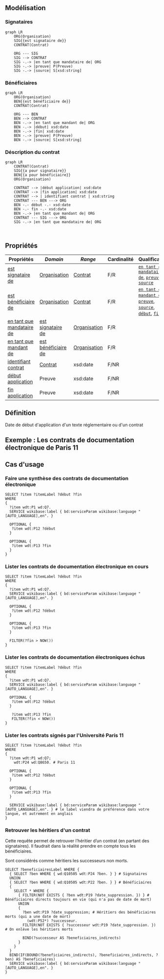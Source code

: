## Modélisation

### Signataires

```mermaid
graph LR
    ORG(Organisation)
    SIG{{est signataire de}}
    CONTRAT(Contrat)

    ORG --- SIG
    SIG --> CONTRAT
    SIG -.-> |en tant que mandataire de| ORG
    SIG -.-> |preuve| P(Preuve)
    SIG -.-> |source| S[xsd:string]
```

### Bénéficiaires

```mermaid
graph LR
    ORG(Organisation)
    BEN{{est bénéficiaire de}}
    CONTRAT(Contrat)
    
    ORG --- BEN
    BEN --> CONTRAT
    BEN -.-> |en tant que mandant de| ORG
    BEN -.-> |début| xsd:date
    BEN -.-> |fin| xsd:date
    BEN -.-> |preuve| P(Preuve)
    BEN -.-> |source| S[xsd:string]
```

### Déscription du contrat

```mermaid
graph LR
    CONTRAT(Contrat)
    SIG{{a pour signataire}}
    BEN{{a pour bénéficiaire}}
    ORG(Organisation)
  
    CONTRAT --> |début application| xsd:date
    CONTRAT --> |fin application| xsd:date
    CONTRAT --> | identifiant contrat | xsd:string
    CONTRAT --- BEN ---> ORG
    BEN -.- début -.- xsd:date
    BEN -.- fin -.- xsd:date
    BEN -.-> |en tant que mandant de| ORG
    CONTRAT --- SIG ---> ORG
    SIG -.-> |en tant que mandataire de| ORG

    
```

## Propriétés


| **Propriétés**                                                                            | ***Domain***                                                                                  | ***Range***                                                       | **Cardinalité** | **Qualificatifs**                                                                                                                                                                                                                                                         |
| ----------------------------------------------------------------------------------------- | --------------------------------------------------------------------------------------------- | ----------------------------------------------------------------- | --------------- | ------------------------------------------------------------------------------------------------------------------------------------------------------------------------------------------------------------------------------------------------------------------------- |
| [est signataire de](../Ontologie/Propriétés/est%20signataire%20de.md)                     | [Organisation](../Ontologie/Classes/Organisation/Organisation.md)                             | [Contrat](../Ontologie/Classes/Preuve/Contrat.md)                 | F/R             | [`en tant que mandataire de`](../Ontologie/Propriétés/en%20tant%20que%20mandataire%20de.md), [`preuve`](../Ontologie/Propriétés/preuve.md), [`source`](../Ontologie/Propriétés/source.md)                                                                                 |
| [est bénéficiaire de](../Ontologie/Popriétés/est%20bénéficiaire%20de.md)                  | [Organisation](../Ontologie/Classes/Organisation/Organisation.md)                             | [Contrat](../Ontologie/Classes/Preuve/Contrat.md)                 | F/R             | [`en tant que mandant de`](../Ontologie/Propriétés/en%20tant%20que%20mandant%20de.md), [`preuve`](../Ontologie/Propriétés/preuve.md), [`source`](../Ontologie/Propriétés/source.md), [`début`](../Ontologie/Propriétés/début.md), [`fin`](../Ontologie/Propriétés/fin.md) |
| [en tant que mandataire de](../Ontologie/Propriétés/en%20tant%20que%20mandataire%20de.md) | [est signataire de](../Ontologie/Propriétés/est%20signataire%20de.md)                         | [Organisation](../Ontologie/Classes/Organisation/Organisation.md) | F/R             |                                                                                                                                                                                                                                                                           |
| [en tant que mandant de](../Ontologie/Propriétés/en%20tant%20que%20mandant%20de.md)       | [est bénéficiaire de](../Ontologie/Propri%C3%A9t%C3%A9s/est%20b%C3%A9n%C3%A9ficiaire%20de.md) | [Organisation](../Ontologie/Classes/Organisation/Organisation.md) | F/R             |                                                                                                                                                                                                                                                                           |
| [identifiant contrat](../Ontologie/Propriétés/identifiant%20contrat.md)                   | [Contrat](../Ontologie/Classes/Preuve/Contrat.md)                                             | xsd:date                                                          | F/NR            |                                                                                                                                                                                                                                                                           |
| [début application](../Ontologie/Propriétés/début%20application.md)                       | Preuve                                                                                        | xsd:date                                                          | F/NR            |                                                                                                                                                                                                                                                                           |
| [fin application](../Ontologie/Propriétés/fin%20application.md)                           | Preuve                                                                                        | xsd:date                                                          | F/NR            |                                                                                                                                                                                                                                                                           |

## Définition

Date de début d'application d'un texte réglementaire ou d'un contrat


## Exemple : Les contrats de documentation électronique de Paris 11

## Cas d'usage

### Faire une synthèse des contrats de documentation électronique

```sparql
SELECT ?item ?itemLabel ?début ?fin
WHERE 
{
  ?item wdt:P1 wd:Q7.
  SERVICE wikibase:label { bd:serviceParam wikibase:language "[AUTO_LANGUAGE],en". }
  
  OPTIONAL {
   ?item wdt:P12 ?début 
  }
  
  OPTIONAL {
   ?item wdt:P13 ?fin
  }
}
```

### Lister les contrats de documentation électronique en cours

```sparql
SELECT ?item ?itemLabel ?début ?fin
WHERE 
{
  ?item wdt:P1 wd:Q7.
  SERVICE wikibase:label { bd:serviceParam wikibase:language "[AUTO_LANGUAGE],en". }
  
  OPTIONAL {
   ?item wdt:P12 ?début 
  }
  
  OPTIONAL { 
   ?item wdt:P13 ?fin
  }
  
  FILTER(?fin > NOW())
}
```

### Lister les contrats de documentation électroniques échus

```sparql
SELECT ?item ?itemLabel ?début ?fin
WHERE 
{
  ?item wdt:P1 wd:Q7.
  SERVICE wikibase:label { bd:serviceParam wikibase:language "[AUTO_LANGUAGE],en". }
  
  OPTIONAL {
   ?item wdt:P12 ?début 
  }
  
   ?item wdt:P13 ?fin
   FILTER(?fin < NOW()) 
}
```

### Lister les contrats signés par l'Université Paris 11

```sparql
SELECT ?item ?itemLabel ?début ?fin
WHERE 
{
  ?item wdt:P1 wd:Q7;
    wdt:P24 wd:Q8650. # Paris 11
  
  OPTIONAL {
   ?item wdt:P12 ?début 
  }
  
  OPTIONAL {
   ?item wdt:P13 ?fin
  }
  
  SERVICE wikibase:label { bd:serviceParam wikibase:language "[AUTO_LANGUAGE],en". } # le label viendra de préférence dans votre langue, et autrement en anglais
}
```

### Retrouver les héritiers d'un contrat

Cette requête permet de retrouver l’héritier d’un contrat (en partant des signataires). Il faudrait dans la réalité prendre en compte tous les bénéficiaires.

Sont considérés comme héritiers les successeurs non morts.

```sparql
SELECT ?beneficiairesLabel WHERE {
  { SELECT ?ben WHERE { wd:Q10505 wdt:P24 ?ben. } } # Signataires
  UNION
  { SELECT ?ben WHERE { wd:Q10505 wdt:P22 ?ben. } } # Bénéficiaires
  {
    SELECT * WHERE {
      { FILTER(NOT EXISTS { ?ben wdt:P19 ?date_suppression. }) } # Bénéficiaires directs toujours en vie (qui n'a pas de date de mort)
      UNION
      {
        ?ben wdt:P19 ?date_suppression; # Héritiers des bénéficiaires morts (qui a une date de mort)
          (wdt:P52*) ?successeur.
        FILTER(NOT EXISTS { ?successeur wdt:P19 ?date_suppression. }) # On enlève les héritiers morts
        
        BIND(?successeur AS ?beneficiaires_indirects)
      }
    }
  }
  BIND(IF(BOUND(?beneficiaires_indirects), ?beneficiaires_indirects, ?ben) AS ?beneficiaires)
  SERVICE wikibase:label { bd:serviceParam wikibase:language "[AUTO_LANGUAGE],en". }
}
```
